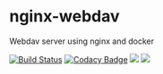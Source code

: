# nginx-webdav
Webdav server using nginx and docker 

[![Build Status](https://travis-ci.org/lineops/docker-nginx-webdav.svg?branch=master)](https://travis-ci.org/lineops/docker-nginx-webdav)
[![Codacy Badge](https://api.codacy.com/project/badge/Grade/cae54d1cc963451db9ff570e24b4ab1f)](https://www.codacy.com/app/gbnk0/docker-nginx-webdav?utm_source=github.com&amp;utm_medium=referral&amp;utm_content=lineops/docker-nginx-webdav&amp;utm_campaign=Badge_Grade)
[![](https://images.microbadger.com/badges/image/lineops/nginx-webdav.svg)](https://microbadger.com/images/lineops/nginx-webdav "Get your own image badge on microbadger.com")
[![](https://images.microbadger.com/badges/version/lineops/nginx-webdav.svg)](https://microbadger.com/images/lineops/nginx-webdav "Get your own version badge on microbadger.com")
